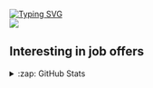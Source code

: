 [![Typing SVG](https://readme-typing-svg.demolab.com?font=Fira+Code&vCenter=true&multiline=true&width=435&height=70&lines=Danila;Intern+Java+Developer)](https://git.io/typing-svg)\
![](https://komarev.com/ghpvc/?username=elseff)

## Interesting in job offers

<details>
  <summary>:zap: GitHub Stats</summary>
  <img align="left" alt="elseff's GitHub Stats" src="https://github-readme-stats.vercel.app/api?username=elseff&show_icons=true&theme=dracula" />
</details>
